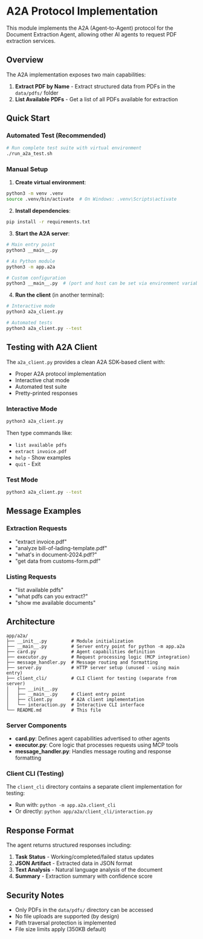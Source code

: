 # A2A Protocol Implementation

This module implements the A2A (Agent-to-Agent) protocol for the Document Extraction Agent, allowing other AI agents to request PDF extraction services.

## Overview

The A2A implementation exposes two main capabilities:
1. **Extract PDF by Name** - Extract structured data from PDFs in the `data/pdfs/` folder
2. **List Available PDFs** - Get a list of all PDFs available for extraction

## Quick Start

### Automated Test (Recommended)
```bash
# Run complete test suite with virtual environment
./run_a2a_test.sh
```

### Manual Setup

1. **Create virtual environment**:
```bash
python3 -m venv .venv
source .venv/bin/activate  # On Windows: .venv\Scripts\activate
```

2. **Install dependencies**:
```bash
pip install -r requirements.txt
```

3. **Start the A2A server**:
```bash
# Main entry point
python3 __main__.py

# As Python module
python3 -m app.a2a

# Custom configuration
python3 __main__.py  # (port and host can be set via environment variables)
```

4. **Run the client** (in another terminal):
```bash
# Interactive mode
python3 a2a_client.py

# Automated tests
python3 a2a_client.py --test
```

## Testing with A2A Client

The `a2a_client.py` provides a clean A2A SDK-based client with:
- Proper A2A protocol implementation
- Interactive chat mode
- Automated test suite
- Pretty-printed responses

### Interactive Mode
```bash
python3 a2a_client.py
```
Then type commands like:
- `list available pdfs`
- `extract invoice.pdf`
- `help` - Show examples
- `quit` - Exit

### Test Mode
```bash
python3 a2a_client.py --test
```

## Message Examples

### Extraction Requests
- "extract invoice.pdf"
- "analyze bill-of-lading-template.pdf"
- "what's in document-2024.pdf?"
- "get data from customs-form.pdf"

### Listing Requests
- "list available pdfs"
- "what pdfs can you extract?"
- "show me available documents"

## Architecture

```
app/a2a/
├── __init__.py         # Module initialization
├── __main__.py         # Server entry point for python -m app.a2a
├── card.py             # Agent capabilities definition
├── executor.py         # Request processing logic (MCP integration)
├── message_handler.py  # Message routing and formatting
├── server.py           # HTTP server setup (unused - using main entry)
├── client_cli/         # CLI Client for testing (separate from server)
│   ├── __init__.py
│   ├── __main__.py     # Client entry point
│   ├── client.py       # A2A client implementation
│   └── interaction.py  # Interactive CLI interface
└── README.md           # This file
```

### Server Components
- **card.py**: Defines agent capabilities advertised to other agents
- **executor.py**: Core logic that processes requests using MCP tools
- **message_handler.py**: Handles message routing and response formatting

### Client CLI (Testing)
The `client_cli` directory contains a separate client implementation for testing:
- Run with: `python -m app.a2a.client_cli`
- Or directly: `python app/a2a/client_cli/interaction.py`

## Response Format

The agent returns structured responses including:
1. **Task Status** - Working/completed/failed status updates
2. **JSON Artifact** - Extracted data in JSON format
3. **Text Analysis** - Natural language analysis of the document
4. **Summary** - Extraction summary with confidence score

## Security Notes

- Only PDFs in the `data/pdfs/` directory can be accessed
- No file uploads are supported (by design)
- Path traversal protection is implemented
- File size limits apply (350KB default)